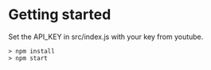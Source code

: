 # Getting started

Set the API_KEY in src/index.js with your key from youtube.

```
> npm install
> npm start
```
